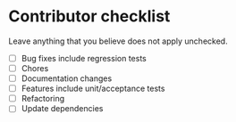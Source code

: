 # Contributor checklist

Leave anything that you believe does not apply unchecked.

- [ ] Bug fixes include regression tests
- [ ] Chores
- [ ] Documentation changes
- [ ] Features include unit/acceptance tests
- [ ] Refactoring
- [ ] Update dependencies